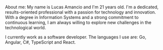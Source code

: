 About me: My name is Lucas Amancio and I'm 21 years old. I'm a dedicated, results-oriented professional with a passion for technology and innovation. With a degree in Information Systems and a strong commitment to continuous learning, I am always willing to explore new challenges in the technological world.

I currently work as a software developer. The languages I use are: Go, Angular, C#, TypeScript and React.


